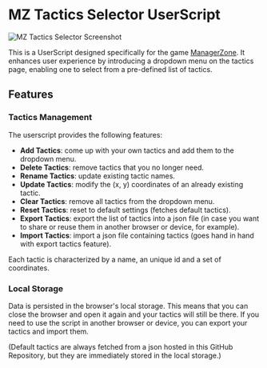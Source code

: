 # MZ Tactics Selector UserScript

![MZ Tactics Selector Screenshot](https://s1.ax1x.com/2023/06/11/pCVaPVH.png)

This is a UserScript designed specifically for the game [ManagerZone](https://www.managerzone.com/). It enhances user experience by introducing a dropdown menu on the tactics page, enabling one to select from a pre-defined list of tactics.

## Features

### Tactics Management
The userscript provides the following features:

- **Add Tactics**: come up with your own tactics and add them to the dropdown menu.
- **Delete Tactics**: remove tactics that you no longer need.
- **Rename Tactics**: update existing tactic names.
- **Update Tactics**: modify the (x, y) coordinates of an already existing tactic.
- **Clear Tactics**: remove all tactics from the dropdown menu.
- **Reset Tactics**: reset to default settings (fetches default tactics).
- **Export Tactics**: export the list of tactics into a json file (in case you want to share or reuse them in another browser or device, for example).
- **Import Tactics**: import a json file containing tactics (goes hand in hand with export tactics feature).

Each tactic is characterized by a name, an unique id and a set of coordinates.

### Local Storage
Data is persisted in the browser's local storage. This means that you can close the browser and open it again and your tactics will still be there. If you need to use the script in another browser or device, you can export your tactics and import them.

(Default tactics are always fetched from a json hosted in this GitHub Repository, but they are immediately stored in the local storage.)